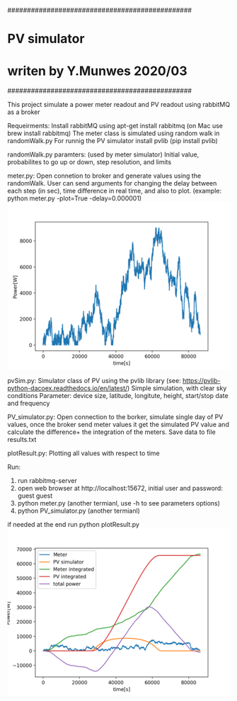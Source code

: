 ###############################################
#	PV simulator		              #
#					      #
#   writen by Y.Munwes 2020/03		      #
###############################################

This project simulate a power meter readout and PV readout
using rabbitMQ as a broker

Requeirments:
Install rabbitMQ using apt-get install rabbitmq (on Mac use brew install rabbitmq)
The meter class is simulated using random walk in randomWalk.py
For runnig the PV simulator install pvlib (pip install pvlib)

randomWalk.py paramters: (used by meter simulator)
Initial value, probabilites to go up or down, step resolution, and limits

meter.py:
Open connetion to broker and generate values using the randomWalk.
User can send arguments for changing the delay between each step (in sec), time difference in real time, and also to plot.
(example: python meter.py -plot=True -delay=0.000001)
![example result](meterExample.png)

pvSim.py:
Simulator class of PV using the pvlib library (see: https://pvlib-python-dacoex.readthedocs.io/en/latest/)
Simple simulation, with clear sky conditions
Parameter: device size, latitude, longitute, height, start/stop date and frequency

PV_simulator.py:
Open connection to the borker, simulate single day of PV values, once the broker send meter values it get the simulated PV value and calculate the difference+ the integration of the meters.
Save data to file results.txt

plotResult.py:
Plotting all values with respect to time

Run:
1. run rabbitmq-server
2. open web browser at http://localhost:15672, initial user and password: guest guest
2. python meter.py (another termianl, use -h to see parameters options)
3. python PV_simulator.py (another termianl)

if needed at the end run python plotResult.py
![example result](ExampleResult.png)
